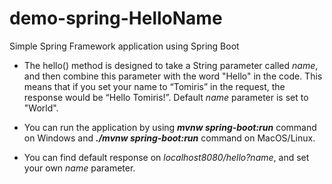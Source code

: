 # demo-spring-HelloName
Simple Spring Framework application using Spring Boot

* The hello() method is designed to take a String parameter called *name*, and then combine this parameter with the word "Hello" in the code. This means that if you set 
your name to “Tomiris” in the request, the response would be “Hello Tomiris!”. Default *name* parameter is set to "World".

* You can run the application by using _**mvnw spring-boot:run**_ command on Windows and _**./mvnw spring-boot:run**_ command on MacOS/Linux. 

* You can find default response on _localhost8080/hello?name_, and set your own *name* parameter.
